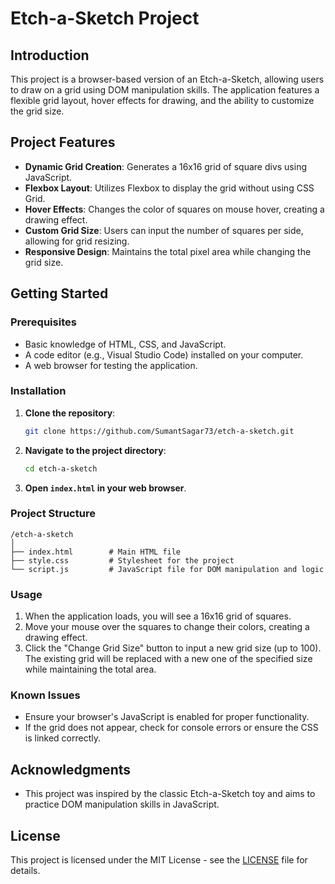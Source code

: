 # Etch-a-Sketch Project

## Introduction

This project is a browser-based version of an Etch-a-Sketch, allowing users to draw on a grid using DOM manipulation skills. The application features a flexible grid layout, hover effects for drawing, and the ability to customize the grid size.

## Project Features

- **Dynamic Grid Creation**: Generates a 16x16 grid of square divs using JavaScript.
- **Flexbox Layout**: Utilizes Flexbox to display the grid without using CSS Grid.
- **Hover Effects**: Changes the color of squares on mouse hover, creating a drawing effect.
- **Custom Grid Size**: Users can input the number of squares per side, allowing for grid resizing.
- **Responsive Design**: Maintains the total pixel area while changing the grid size.

## Getting Started

### Prerequisites

- Basic knowledge of HTML, CSS, and JavaScript.
- A code editor (e.g., Visual Studio Code) installed on your computer.
- A web browser for testing the application.

### Installation

1. **Clone the repository**:

   ```bash
   git clone https://github.com/SumantSagar73/etch-a-sketch.git
   ```

2. **Navigate to the project directory**:

   ```bash
   cd etch-a-sketch
   ```

3. **Open `index.html` in your web browser**.

### Project Structure

```
/etch-a-sketch
│
├── index.html        # Main HTML file
├── style.css         # Stylesheet for the project
└── script.js         # JavaScript file for DOM manipulation and logic
```

### Usage

1. When the application loads, you will see a 16x16 grid of squares.
2. Move your mouse over the squares to change their colors, creating a drawing effect.
3. Click the "Change Grid Size" button to input a new grid size (up to 100). The existing grid will be replaced with a new one of the specified size while maintaining the total area.

### Known Issues

- Ensure your browser's JavaScript is enabled for proper functionality.
- If the grid does not appear, check for console errors or ensure the CSS is linked correctly.

## Acknowledgments

- This project was inspired by the classic Etch-a-Sketch toy and aims to practice DOM manipulation skills in JavaScript.

## License

This project is licensed under the MIT License - see the [LICENSE](LICENSE) file for details.
```
